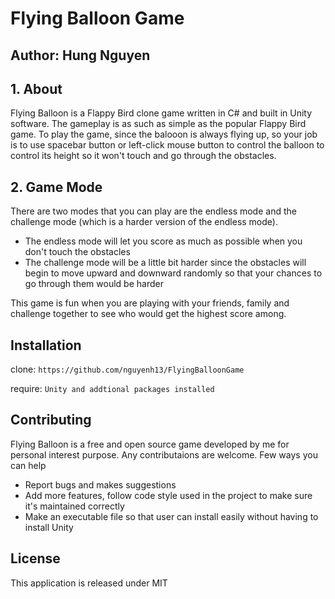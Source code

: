 # Flying Balloon Game

## Author: Hung Nguyen

## 1. About

Flying Balloon is a Flappy Bird clone game written in C# and built in Unity software. The gameplay is as such as simple as the popular Flappy Bird game. To play the game, since the balooon is always flying up, so your job is to use spacebar button or left-click mouse button to control the balloon to control its height so it won't touch and go through the obstacles. 

## 2. Game Mode

There are two modes that you can play are the endless mode and the challenge mode (which is a harder version of the endless mode).
- The endless mode will let you score as much as possible when you don't touch the obstacles
- The challenge mode will be a little bit harder since the obstacles will begin to move upward and downward randomly so that your chances to go through them would be harder

This game is fun when you are playing with your friends, family and challenge together to see who would get the highest score among.

## Installation
clone: `https://github.com/nguyenh13/FlyingBalloonGame`

require: `Unity and addtional packages installed`

## Contributing
Flying Balloon is a free and open source game developed by me for personal interest purpose. Any contributaions are welcome. Few ways you can help
* Report bugs and makes suggestions
* Add more features, follow code style used in the project to make sure it's maintained correctly
* Make an executable file so that user can install easily without having to install Unity

## License 
This application is released under MIT

